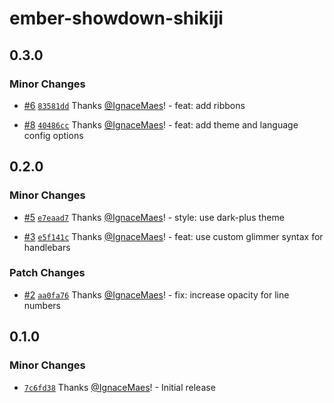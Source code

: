# ember-showdown-shikiji

## 0.3.0

### Minor Changes

- [#6](https://github.com/IgnaceMaes/ember-showdown-shikiji/pull/6) [`83581dd`](https://github.com/IgnaceMaes/ember-showdown-shikiji/commit/83581dde5c0dd20d60e3badb1c51415535fab07e) Thanks [@IgnaceMaes](https://github.com/IgnaceMaes)! - feat: add ribbons

- [#8](https://github.com/IgnaceMaes/ember-showdown-shikiji/pull/8) [`40486cc`](https://github.com/IgnaceMaes/ember-showdown-shikiji/commit/40486ccf6f9a64afbd998a6cb421732827f6a628) Thanks [@IgnaceMaes](https://github.com/IgnaceMaes)! - feat: add theme and language config options

## 0.2.0

### Minor Changes

- [#5](https://github.com/IgnaceMaes/ember-showdown-shikiji/pull/5) [`e7eaad7`](https://github.com/IgnaceMaes/ember-showdown-shikiji/commit/e7eaad7c37d32cda1f61572629ad538f5eb9c9a7) Thanks [@IgnaceMaes](https://github.com/IgnaceMaes)! - style: use dark-plus theme

- [#3](https://github.com/IgnaceMaes/ember-showdown-shikiji/pull/3) [`e5f141c`](https://github.com/IgnaceMaes/ember-showdown-shikiji/commit/e5f141c628d51b2b6dc6d946407a5e9cecf164cd) Thanks [@IgnaceMaes](https://github.com/IgnaceMaes)! - feat: use custom glimmer syntax for handlebars

### Patch Changes

- [#2](https://github.com/IgnaceMaes/ember-showdown-shikiji/pull/2) [`aa0fa76`](https://github.com/IgnaceMaes/ember-showdown-shikiji/commit/aa0fa76cbe0d0ce778d0c1b75c48cbac821a00df) Thanks [@IgnaceMaes](https://github.com/IgnaceMaes)! - fix: increase opacity for line numbers

## 0.1.0

### Minor Changes

- [`7c6fd38`](https://github.com/IgnaceMaes/ember-showdown-shikiji/commit/7c6fd386dc61a3163f8805e3a550dc932063491a) Thanks [@IgnaceMaes](https://github.com/IgnaceMaes)! - Initial release
